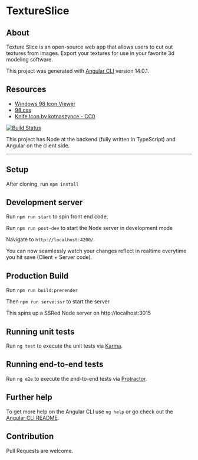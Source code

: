 # TextureSlice

## About

Texture Slice is an open-source web app that allows users to cut out textures from images. Export your textures for use in your favorite 3d modeling software.

This project was generated with [Angular CLI](https://github.com/angular/angular-cli) version 14.0.1.

## Resources

- [Windows 98 Icon Viewer](https://win98icons.alexmeub.com/)
- [98.css](https://jdan.github.io/98.css/#window)
- [Knife Icon by kotnaszynce - CC0](https://opengameart.org/node/92956)

[![Build Status](https://travis-ci.com/meetdave3/angular-node-typescript-boiler.svg?branch=master)](https://travis-ci.com/meetdave3/angular-node-typescript-boiler)

This project has Node at the backend (fully written in TypeScript) and Angular on the client side. 

---

## Setup

After cloning, run `npm install`

## Development server

Run `npm run start` to spin front end code,

Run `npm run post-dev` to start the Node server in development mode

Navigate to `http://localhost:4200/`. 

You can now seamlessly watch your changes reflect in realtime everytime you hit save (Client + Server code).

## Production Build

Run `npm run build:prerender`

Then `npm run serve:ssr` to start the server

This spins up a SSRed Node server on http://localhost:3015

## Running unit tests

Run `ng test` to execute the unit tests via [Karma](https://karma-runner.github.io).

## Running end-to-end tests

Run `ng e2e` to execute the end-to-end tests via [Protractor](http://www.protractortest.org/).

## Further help

To get more help on the Angular CLI use `ng help` or go check out the [Angular CLI README](https://github.com/angular/angular-cli/blob/master/README.md).

## Contribution

Pull Requests are welcome. 
